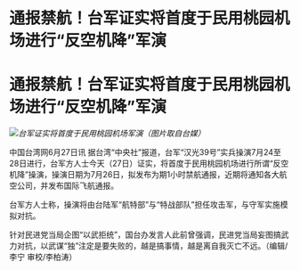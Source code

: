 # 通报禁航！台军证实将首度于民用桃园机场进行“反空机降”军演

# 通报禁航！台军证实将首度于民用桃园机场进行“反空机降”军演

![](https://inews.gtimg.com/newsapp_bt/0/15809727233/1000)_台军证实将首度于民用桃园机场军演（图片取自台媒）_

中国台湾网6月27日讯
据台湾“中央社”报道，台军“汉光39号”实兵操演7月24至28日进行，台军方人士今天（27日）证实，将首度于民用桃园机场进行所谓“反空机降”操演，操演日期为7月26日，拟发布为期1小时禁航通报，近期将通知各大航空公司，并发布国际飞航通报。

台军方人士称，操演将由台陆军“航特部”与“特战部队”担任攻击军，与守军实施模拟对抗。

针对民进党当局企图“以武拒统”，国台办发言人此前曾强调，民进党当局妄图搞武力对抗，以武谋“独”注定是要失败的，越是搞事情，越是离自我灭亡不远。（编辑/李宁
审校/李柏涛）

